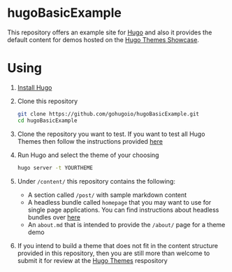 # hugoBasicExample

This repository offers an example site for [Hugo](https://gohugo.io/) and also it provides the default content for demos hosted on the [Hugo Themes Showcase](https://themes.gohugo.io/).

# Using

1. [Install Hugo](https://gohugo.io/overview/installing/)
1. Clone this repository

    ```bash
    git clone https://github.com/gohugoio/hugoBasicExample.git
    cd hugoBasicExample
    ```

1. Clone the repository you want to test. If you want to test all Hugo Themes then follow the instructions provided [here](https://github.com/gohugoio/hugoThemes#installing-all-themes)
1. Run Hugo and select the theme of your choosing

    ```bash
    hugo server -t YOURTHEME
    ```

1. Under `/content/` this repository contains the following:

   - A section called `/post/` with sample markdown content
   - A headless bundle called `homepage` that you may want to use for single page applications. You can find instructions about headless bundles over [here](https://gohugo.io/content-management/page-bundles/#headless-bundle)
   - An `about.md` that is intended to provide the `/about/` page for a theme demo

1. If you intend to build a theme that does not fit in the content structure provided in this repository, then you are still more than welcome to submit it for review at the [Hugo Themes](https://github.com/gohugoio/hugoThemes/issues) respository
